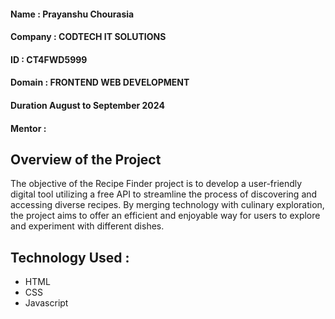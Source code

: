 #### Name : Prayanshu Chourasia 
#### Company : CODTECH IT SOLUTIONS
#### ID : CT4FWD5999
#### Domain  : FRONTEND WEB DEVELOPMENT
#### Duration August to September 2024 
#### Mentor : 

## Overview of the Project 

The objective of the Recipe Finder project is to develop a user-friendly digital tool utilizing a free API to streamline the process of discovering and accessing diverse recipes. By merging technology with culinary exploration, the project aims to offer an efficient and enjoyable way for users to explore and experiment with different dishes.

## Technology Used : 

* HTML 
* CSS 
* Javascript
